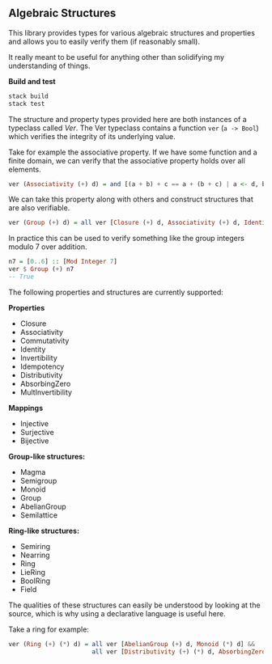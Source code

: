 ## Algebraic Structures

This library provides types for various algebraic structures and properties and allows you to easily verify them (if reasonably small).

It really meant to be useful for anything other than solidifying my understanding of things.

**Build and test**
```sh
stack build
stack test
```

The structure and property types provided here are both instances of a typeclass called *Ver*. The Ver typeclass contains a function `ver` (`a -> Bool`) which verifies the integrity of its underlying value.

Take for example the associative property. If we have some function and a finite domain, we can verify that the associative property holds over all elements.

```haskell
ver (Associativity (+) d) = and [(a + b) + c == a + (b + c) | a <- d, b <- d, c <- d]
```

We can take this property along with others and construct structures that are also verifiable.

```haskell
ver (Group (+) d) = all ver [Closure (+) d, Associativity (+) d, Identity (+) d, Invertibility (+) d]
```

In practice this can be used to verify something like the group integers modulo 7 over addition.

```haskell
n7 = [0..6] :: [Mod Integer 7]
ver $ Group (+) n7
-- True
```

The following properties and structures are currently supported:

**Properties**
- Closure
- Associativity
- Commutativity
- Identity
- Invertibility
- Idempotency
- Distributivity
- AbsorbingZero
- MultInvertibility

**Mappings**
- Injective
- Surjective
- Bijective

**Group-like structures:**
- Magma
- Semigroup
- Monoid
- Group
- AbelianGroup
- Semilattice

**Ring-like structures:**
- Semiring
- Nearring
- Ring
- LieRing
- BoolRing
- Field

The qualities of these structures can easily be understood by looking at the source, which is why using a declarative language is useful here.

Take a ring for example:

```haskell
ver (Ring (+) (*) d) = all ver [AbelianGroup (+) d, Monoid (*) d] &&
                       all ver [Distributivity (+) (*) d, AbsorbingZero (+) (*) d]
```
